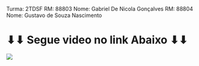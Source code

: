Turma: 2TDSF
RM: 88803 Nome: Gabriel De Nicola Gonçalves
RM: 88804 Nome: Gustavo de Souza Nascimento


<div>
<h1>⬇⬇ Segue video no link Abaixo ⬇⬇</h1>
<a href="https://youtube.com/shorts/6Ahkuj25tPM?feature=share" target="_blank"><img src="https://img.shields.io/badge/YouTube-FF0000?style=for-the-badge&logo=youtube&logoColor=white" target="_blank"></a>
</div>
